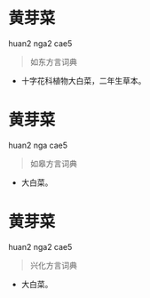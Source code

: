 # 黄芽菜
huan2 nga2 cae5
> 如东方言词典
- 十字花科植物大白菜，二年生草本。

# 黄芽菜
huan2 nga cae5
> 如皋方言词典
- 大白菜。

# 黄芽菜
huan2 nga2 cae5
> 兴化方言词典
- 大白菜。
